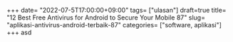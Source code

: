 +++
date= "2022-07-5T17:00:00+09:00"
tags= ["ulasan"]
draft=true
title= "12 Best Free Antivirus for Android to Secure Your Mobile        87"
slug= "aplikasi-antivirus-android-terbaik-87"
categories= ["software, aplikasi"]
+++
asd
